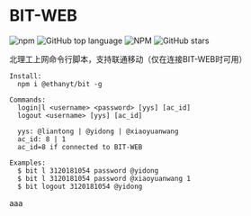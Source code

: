 # BIT-WEB
![npm](https://img.shields.io/npm/v/@ethanyt/bit.svg)
![GitHub top language](https://img.shields.io/github/languages/top/ethan-yt/BIT-WEB.svg)
![NPM](https://img.shields.io/npm/l/@ethanyt/bit.svg)
![GitHub stars](https://img.shields.io/github/stars/ethan-yt/bit-web.svg?style=social)

北理工上网命令行脚本，支持联通移动（仅在连接BIT-WEB时可用）
```
Install:
  npm i @ethanyt/bit -g
```

```
Commands:
  login|l <username> <password> [yys] [ac_id]  
  logout <username> [yys] [ac_id]             

  yys: @liantong | @yidong | @xiaoyuanwang
  ac_id: 8 | 1
  ac_id=8 if connected to BIT-WEB

Examples:
  $ bit l 3120181054 password @yidong
  $ bit l 3120181054 password @xiaoyuanwang 1
  $ bit logout 3120181054 @yidong
```


aaa
